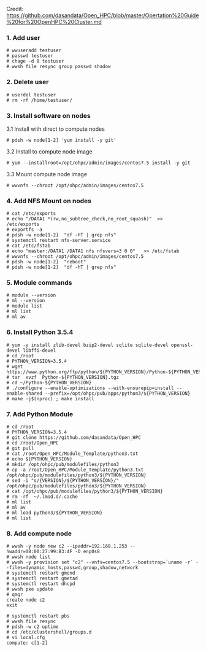 Credit: https://github.com/dasandata/Open_HPC/blob/master/Opertation%20Guide%20for%20OpenHPC%20Cluster.md

### 1. Add user
```
# wwuseradd testuser
# passwd testuser
# chage -d 0 testuser
# wwsh file resync group passwd shadow
```

### 2. Delete user
```
# userdel testuser
# rm -rf /home/testuser/
```

### 3. Install software on nodes

3.1 Install with direct to compute nodes
```
# pdsh -w node[1-2] 'yum install -y git'
```

3.2 Install to compute node image
```
# yum --installroot=/opt/ohpc/admin/images/centos7.5 install -y git
```

3.3 Mount compute node image
```
# wwvnfs --chroot /opt/ohpc/admin/images/centos7.5
```

### 4. Add NFS Mount on nodes
```
# cat /etc/exports
# echo "/DATA1 *(rw,no_subtree_check,no_root_squash)"  >>  /etc/exports
# exportfs -a
# pdsh -w node[1-2]  "df -hT | grep nfs"
# systemctl restart nfs-server.service
# cat /etc/fstab
# echo "master:/DATA1 /DATA1 nfs nfsvers=3 0 0"   >> /etc/fstab 
# wwvnfs --chroot /opt/ohpc/admin/images/centos7.5
# pdsh -w node[1-2]  "reboot"
# pdsh -w node[1-2]  "df -hT | grep nfs"
```

### 5. Module commands
```
# module --version
# ml --version
# module list
# ml list
# ml av
```

### 6. Install Python 3.5.4
```
# yum -y install zlib-devel bzip2-devel sqlite sqlite-devel openssl-devel libffi-devel
# cd /root
# PYTHON_VERSION=3.5.4
# wget https://www.python.org/ftp/python/${PYTHON_VERSION}/Python-${PYTHON_VERSION}.tgz
# tar  xvzf  Python-${PYTHON_VERSION}.tgz
# cd ~/Python-${PYTHON_VERSION}
# ./configure --enable-optimizations --with-ensurepip=install --enable-shared --prefix=/opt/ohpc/pub/apps/python3/${PYTHON_VERSION}
# make -j$(nproc) ; make install
```

### 7. Add Python Module
```
# cd /root
# PYTHON_VERSION=3.5.4
# git clone https://github.com/dasandata/Open_HPC
# cd /root/Open_HPC
# git pull
# cat /root/Open_HPC/Module_Template/python3.txt
# echo ${PYTHON_VERSION}
# mkdir /opt/ohpc/pub/modulefiles/python3
# cp -a /root/Open_HPC/Module_Template/python3.txt /opt/ohpc/pub/modulefiles/python3/${PYTHON_VERSION}
# sed -i "s/{VERSION}/${PYTHON_VERSION}/" /opt/ohpc/pub/modulefiles/python3/${PYTHON_VERSION}
# cat /opt/ohpc/pub/modulefiles/python3/${PYTHON_VERSION}
# rm -rf  ~/.lmod.d/.cache
# ml list
# ml av
# ml load python3/${PYTHON_VERSION}
# ml list
```

### 8. Add compute node
```
# wwsh -y node new c2 --ipaddr=192.168.1.253 --hwaddr=08:00:27:99:B3:4F -D enp0s8 
# wwsh node list
# wwsh -y provision set "c2" --vnfs=centos7.5 --bootstrap=`uname -r` --files=dynamic_hosts,passwd,group,shadow,network 
# systemctl restart gmond 
# systemctl restart gmetad 
# systemctl restart dhcpd 
# wwsh pxe update
# qmgr
create node c2
exit
```

```
# systemctl restart pbs
# wwsh file resync
# pdsh -w c2 uptime
# cd /etc/clustershell/groups.d
# vi local.cfg
compute: c[1-2]
```
